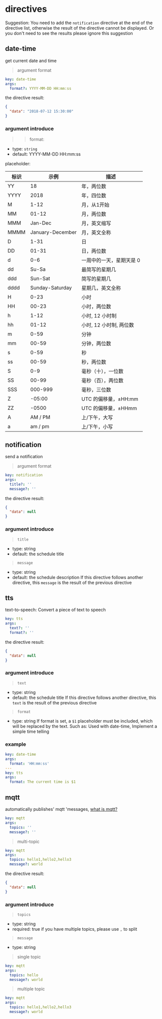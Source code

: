 # directives
Suggestion: You need to add the `notification` directive at the end of the directive list, otherwise the result of the directive cannot be displayed. Or you don't need to see the results please ignore this suggestion
## date-time
get current date and time
> argument format
```yaml
key: date-time
args:
  format?: YYYY-MM-DD HH:mm:ss
```
the directive result:
```json
{
  "data": "2018-07-12 15:30:00"
}
```
### argument introduce
>> format:
* type: `string`
* default: YYYY-MM-DD HH:mm:ss

placeholder:

| 标识   | 示例               | 描述                    |
| ----- | ----------------  | ----------------------- |
| YY    | 18                | 年，两位数                |
| YYYY  | 2018              | 年，四位数                |
| M     | 1-12              | 月，从1开始               |
| MM    | 01-12             | 月，两位数                |
| MMM   | Jan-Dec           | 月，英文缩写              |
| MMMM  | January-December  | 月，英文全称              |
| D     | 1-31              | 日                      |
| DD    | 01-31             | 日，两位数               |
| d     | 0-6               | 一周中的一天，星期天是 0    |
| dd    | Su-Sa             | 最简写的星期几            |
| ddd   | Sun-Sat           | 简写的星期几              |
| dddd  | Sunday-Saturday   | 星期几，英文全称           |
| H     | 0-23              | 小时                    |
| HH    | 00-23             | 小时，两位数              |
| h     | 1-12              | 小时, 12 小时制          |
| hh    | 01-12             | 小时, 12 小时制, 两位数   |
| m     | 0-59              | 分钟                    |
| mm    | 00-59             | 分钟，两位数              |
| s     | 0-59              | 秒                      |
| ss    | 00-59             | 秒，两位数               |
| S     | 0-9               | 毫秒（十），一位数         |
| SS    | 00-99             | 毫秒（百），两位数         |
| SSS   | 000-999           | 毫秒，三位数              |
| Z     | -05:00            | UTC 的偏移量，±HH:mm     |
| ZZ    | -0500             | UTC 的偏移量，±HHmm      |
| A     | AM / PM           | 上/下午，大写            |
| a     | am / pm           | 上/下午，小写            |

## notification
send a notification

> argument format
```yaml
key: notification
args:
  title?: ''
  message?: ''
```
the directive result:
```json
{
  "data": null
}
```
### argument introduce
> `title`

* type: string
* default: the schedule title

> `message`
* type: string
* default: the schedule description
If this directive follows another directive, this `message` is the result of the previous directive

## tts
text-to-speech: Convert a piece of text to speech

```yaml
key: tts
args:
  text?: ''
  format?: ''
```
the directive result:
```json
{
  "data": null
}
```
### argument introduce
> `text`
* type: string
* default: the schedule title
If this directive follows another directive, this `text` is the result of the previous directive

> `format`
* type: string
If format is set, a `$1` placeholder must be included, which will be replaced by the text. Such as:
Used with date-time, Implement a simple time telling
### example
```yaml
key: date-time
args:
  format: 'HH:mm:ss'
---
key: tts
args:
  format: The current time is $1
```
## mqtt
automatically publishes' mqtt 'messages, [what is mqtt?](https://ilstudy.vip/blogs/mqtt/vue3-mqtt.html#什么是mqttt)

```yaml
key: mqtt
args:
  topics: ''
  message?: ''
```
> multi-topic

```yaml
key: mqtt
args:
  topics: hello1,hello2,hello3
  message?: world
```
the directive result:
```json
{
  "data": null
}
```
### argument introduce
> `topics`
* type: string
* required: true
if you have multiple topics, please use `,` to split

> `message`
* type: string

> single topic
```yaml
key: mqtt
args:
  topics: hello
  message?: world
```

> multiple topic

```yaml
key: mqtt
args:
  topics: hello1,hello2,hello3
  message?: world
```

